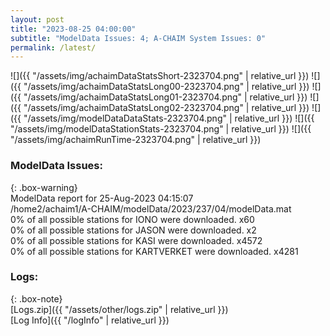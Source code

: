 ```yaml
---
layout: post
title: "2023-08-25 04:00:00"
subtitle: "ModelData Issues: 4; A-CHAIM System Issues: 0"
permalink: /latest/
---
```


![]({{ "/assets/img/achaimDataStatsShort-2323704.png" | relative_url }})
![]({{ "/assets/img/achaimDataStatsLong00-2323704.png" | relative_url }})
![]({{ "/assets/img/achaimDataStatsLong01-2323704.png" | relative_url }})
![]({{ "/assets/img/achaimDataStatsLong02-2323704.png" | relative_url }})
![]({{ "/assets/img/modelDataDataStats-2323704.png" | relative_url }})
![]({{ "/assets/img/modelDataStationStats-2323704.png" | relative_url }})
![]({{ "/assets/img/achaimRunTime-2323704.png" | relative_url }})


### ModelData Issues:  
  
{: .box-warning}  
 ModelData report for 25-Aug-2023 04:15:07   
 /home2/achaim1/A-CHAIM/modelData/2023/237/04/modelData.mat   
 0% of all possible stations for IONO were downloaded. x60   
 0% of all possible stations for JASON were downloaded. x2   
 0% of all possible stations for KASI were downloaded. x4572   
 0% of all possible stations for KARTVERKET were downloaded. x4281   
  


### Logs:  
  
{: .box-note}  
[Logs.zip]({{ "/assets/other/logs.zip" | relative_url }})  
[Log Info]({{ "/logInfo" | relative_url }})  
